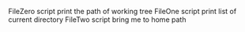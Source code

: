 FileZero script print the path of working tree
FileOne script print list of current directory
FileTwo script bring me to home path 

